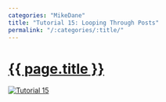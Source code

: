 ```yaml
---
categories: "MikeDane"
title: "Tutorial 15: Looping Through Posts"
permalink: "/:categories/:title/"
---
```


# [{{ page.title }}](https://youtu.be/6N1X5XffuUA)
[![Tutorial 15](https://img.youtube.com/vi/6N1X5XffuUA/0.jpg)](https://www.youtube.com/watch?v=6N1X5XffuUA)



